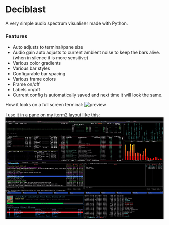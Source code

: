 # Deciblast

A very simple audio spectrum visualiser made with Python.

### Features
* Auto adjusts to terminal/pane size
* Audio gain auto adjusts to current ambient noise to keep the bars alive. (when in silence it is more sensitive)
* Various color gradients
* Various bar styles
* Configurable bar spacing
* Various frame colors
* Frame on/off
* Labels on/off
* Current config is automatically saved and next time it will look the same.

How it looks on a full screen terminal:
![preview](docs/deciblast.gif)

I use it in a pane on my iterm2 layout like this:
![preview](docs/cool-term-layout.gif)
